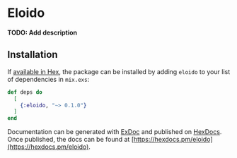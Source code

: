 # Eloido

**TODO: Add description**

## Installation

If [available in Hex](https://hex.pm/docs/publish), the package can be installed
by adding `eloido` to your list of dependencies in `mix.exs`:

```elixir
def deps do
  [
    {:eloido, "~> 0.1.0"}
  ]
end
```

Documentation can be generated with [ExDoc](https://github.com/elixir-lang/ex_doc)
and published on [HexDocs](https://hexdocs.pm). Once published, the docs can
be found at [https://hexdocs.pm/eloido](https://hexdocs.pm/eloido).

